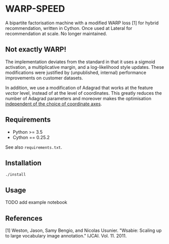 # WARP-SPEED

A bipartite factorisation machine with a modified WARP loss [1] for hybrid recommendation, written in Cython.  Once used at Lateral for recommendation at scale.  No longer maintained.

## Not exactly WARP!

The implementation deviates from the standard in that it uses a sigmoid activation, a multiplicative margin, and a log-likelihood style updates.  These modifications were justified by (unpublished, internal) performance improvements on customer datasets.

In addition, we use a modification of Adagrad that works at the feature _vector_ level, instead of at the level of coordinates.  This greatly reduces the number of Adagrad parameters and moreover makes the optimisation [independent of the choice of coordinate axes](http://building-babylon.net/2016/10/05/adagrad-evolution-depends-on-the-choice-of-basis/).

## Requirements

+ Python >= 3.5
+ Cython == 0.25.2

See also `requirements.txt`.

## Installation

```
./install
```

## Usage

TODO add example notebook

## References

[1] Weston, Jason, Samy Bengio, and Nicolas Usunier. "Wsabie: Scaling up to large vocabulary image annotation." IJCAI. Vol. 11. 2011.
